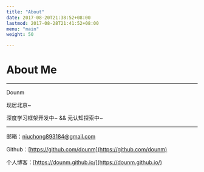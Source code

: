 ```yaml
---
title: "About"
date: 2017-08-20T21:38:52+08:00
lastmod: 2017-08-28T21:41:52+08:00
menu: "main"
weight: 50

---
```


# About Me

---

Dounm

现居北京~

深度学习框架开发中~ && 元认知探索中~

---

邮箱：niuchong893184@gmail.com

Github：[https://github.com/dounm](https://github.com/dounm)

个人博客：[https://dounm.github.io/](https://dounm.github.io/)

